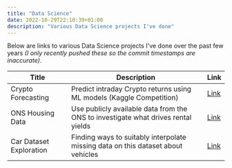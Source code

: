 ```yaml
---
title: "Data Science"
date: 2022-10-29T22:10:39+01:00
description: "Various Data Science projects I've done"
---
```


Below are links to various Data Science projects I've done over the past few years _(I only recently pushed these so the commit timestamps are inaccurate)_.

| Title | Description | Link |
| ----- | ----------- | ---- |
| Crypto Forecasting | Predict intraday Crypto returns using ML models (Kaggle Competition) | [Link](https://github.com/nikulpatel3141/crypto_forecasting) |
| ONS Housing Data | Use publicly available data from the ONS to investigate what drives rental yields | [Link](https://github.com/nikulpatel3141/ONS-Housing-Data) |
| Car Dataset Exploration | Finding ways to suitably interpolate missing data on this dataset about vehicles | [Link](https://github.com/nikulpatel3141/Car-Dataset-Exploration) |

